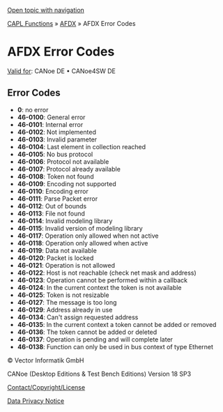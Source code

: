 [Open topic with navigation](../../../../CANoeDEFamily.htm#Topics/CAPLFunctions/ADFX/CAPLfunctionsAFDXErrorCodes.md)

[CAPL Functions](../CAPLfunctions.md) » [AFDX](CAPLfunctionsAFDXOverview.md) » AFDX Error Codes

# AFDX Error Codes

[Valid for](../../Shared/FeatureAvailability.md):  CANoe DE • CANoe4SW DE

## Error Codes

- **0**: no error
- **46-0100**: General error
- **46-0101**: Internal error
- **46-0102**: Not implemented
- **46-0103**: Invalid parameter
- **46-0104**: Last element in collection reached
- **46-0105**: No bus protocol
- **46-0106**: Protocol not available
- **46-0107**: Protocol already available
- **46-0108**: Token not found
- **46-0109**: Encoding not supported
- **46-0110**: Encoding error
- **46-0111**: Parse Packet error
- **46-0112**: Out of bounds
- **46-0113**: File not found
- **46-0114**: Invalid modeling library
- **46-0115**: Invalid version of modeling library
- **46-0117**: Operation only allowed when not active
- **46-0118**: Operation only allowed when active
- **46-0119**: Data not available
- **46-0120**: Packet is locked
- **46-0121**: Operation is not allowed
- **46-0122**: Host is not reachable (check net mask and address)
- **46-0123**: Operation cannot be performed within a callback
- **46-0124**: In the current context the token is not available
- **46-0125**: Token is not resizable
- **46-0127**: The message is too long
- **46-0129**: Address already in use
- **46-0134**: Can't assign requested address
- **46-0135**: In the current context a token cannot be added or removed
- **46-0136**: The token cannot be added or deleted
- **46-0137**: Operation is pending and will complete later
- **46-0138**: Function can only be used in bus context of type Ethernet

© Vector Informatik GmbH

CANoe (Desktop Editions & Test Bench Editions) Version 18 SP3

[Contact/Copyright/License](../../Shared/ContactCopyrightLicense.md)

[Data Privacy Notice](https://www.vector.com/int/en/company/get-info/privacy-policy/)